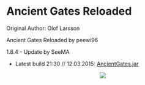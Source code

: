 
Ancient Gates Reloaded
==================================================================
Original Author: Olof Larsson

Ancient Gates Reloaded by peewi96

1.8.4 - Update by SeeMA

- Latest build 21:30 // 12.03.2015: <a href="http://www.file-upload.net/download-10411844/AncientGates.jar.html">AncientGates.jar</a>

<p align="center">
<img src="http://api.mcstats.org/signature/AncientGates.png" />
</p>
